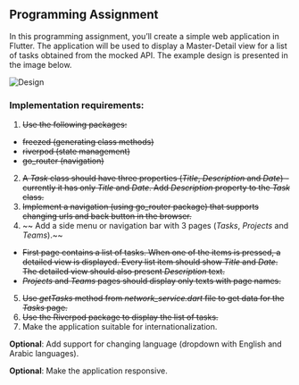 ## Programming Assignment

In this programming assignment, you’ll create a simple web application in Flutter. The application will be used to display a Master-Detail view for a list of tasks obtained from the mocked API. The example design is presented in the image below.

![Design](design.png)

### Implementation requirements:

1. ~~Use the following packages:~~

- ~~freezed (generating class methods)~~
- ~~riverpod (state management)~~
- ~~go_router (navigation)~~

2. ~~A _Task_ class should have three properties (_Title_, _Description_ and _Date_) - currently it has only _Title_ and _Date_. Add _Description_ property to the _Task_ class.~~
3. ~~Implement a navigation (using go_router package) that supports changing urls and back button in the browser.~~
4. ~~ Add a side menu or navigation bar with 3 pages (_Tasks_, _Projects_ and _Teams_).~~

- ~~First page contains a list of tasks. When one of the items is pressed, a detailed view is displayed. Every list item should show _Title_ and _Date_. The detailed view should also present _Description_ text.~~
- ~~_Projects_ and _Teams_ pages should display only texts with page names.~~

5. ~~Use _getTasks_ method from _network_service.dart_ file to get data for the _Tasks_ page.~~
6. ~~Use the Riverpod package to display the list of tasks.~~
7. Make the application suitable for internationalization.

**Optional**: Add support for changing language (dropdown with English and Arabic languages).

**Optional**: Make the application responsive.
